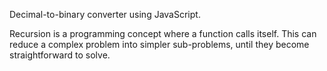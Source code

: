 Decimal-to-binary converter using JavaScript.

Recursion is a programming concept where a function calls itself. This can reduce a complex problem into simpler sub-problems, until they become straightforward to solve.
